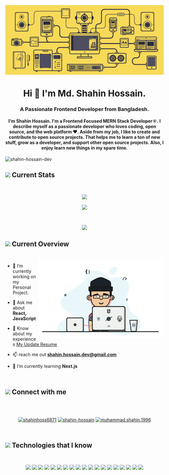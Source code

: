 ![MasterHead](./shahin.gif)

<h1 align="center">Hi 👋 I'm Md. Shahin Hossain.</h1>
<h3 align="center">A Passionate Frontend Developer from Bangladesh.</h2>

<h4 align="center" style={font-family: serif} >I'm Shahin Hossain. I'm a Frontend Focused MERN Stack Developer☀️. I describe myself as a passionate developer who loves coding, open source, and the web platform ❤️. Aside from my job, I like to create and contribute to open source projects. That helps me to learn a ton of new stuff, grow as a developer, and support other open source projects. Also, I enjoy learn new things in my spare time.</h3>

<p align="left"> <img src="https://komarev.com/ghpvc/?username=shahin-hossain-dev&label=Profile%20views&color=0e75b6&style=flat" alt="shahin-hossain-dev" /> </p>
<h2><img  src = "https://media2.giphy.com/media/QssGEmpkyEOhBCb7e1/giphy.gif?cid=ecf05e47a0n3gi1bfqntqmob8g9aid1oyj2wr3ds3mg700bl&rid=giphy.gif" width='40'/>&nbsp;Current Stats</h1> 

<br/>
<p align="center">
 <img width="60%" src="https://streak-stats.demolab.com/?user=shahin-hossain-dev&theme=react&hide_border=true&stroke=902bf5&background=0D1117&ring=902bf5&fire=902bf5&currStreakNum=902bf5&currStreakLabel=902bf5"/>
</p>
<p align="center">
 <img src="https://github-readme-stats.vercel.app/api?username=shahin-hossain-dev&theme=dark&hide_border=false&include_all_commits=true&count_private=true&bg_color=2c3e50&title_color=38bdf8&text_color=10b981&icon_color=f472b6"/>
</p>

<br />
<p align="center">
 <img src="https://github-readme-stats.vercel.app/api/top-langs/?username=shahin-hossain-dev&theme=dark&hide_border=false&include_all_commits=true&count_private=true&layout=compact&bg_color=2c3e50&title_color=38bdf8&text_color=10b981"/>
</p>



<h2><img src = "https://media2.giphy.com/media/QssGEmpkyEOhBCb7e1/giphy.gif?cid=ecf05e47a0n3gi1bfqntqmob8g9aid1oyj2wr3ds3mg700bl&rid=giphy.gif" width='40'/>&nbsp;Current Overview</h1>

<br />
<img align="right" width="400" src="./shahin-hossain.gif" alt="muhammadnurulahsan" />

- 🔭 I’m currently working on my Personal Project.

- 💬 Ask me about **React, JavaScript**

- 📄 Know about my experiences [My Update Resume](https://drive.google.com/file/d/1H_1gnJtZPPmx0iU6zrWi6RQD3lH5S91s/view)

- 📫 reach me out **shahin.hossain.dev@gmail.com**

- 🌱 I’m currently learning **Next.js**
<br/>
<h2><img src = "https://media2.giphy.com/media/QssGEmpkyEOhBCb7e1/giphy.gif?cid=ecf05e47a0n3gi1bfqntqmob8g9aid1oyj2wr3ds3mg700bl&rid=giphy.gif" width='40'/>&nbsp;Connect with me</h1>
<br/>
<br/>

<p align="center">
<a href="https://twitter.com/shahinhoss6871" target="blank"><img align="center" src="https://raw.githubusercontent.com/rahuldkjain/github-profile-readme-generator/master/src/images/icons/Social/twitter.svg" alt="shahinhoss6871" height="30" width="40" /></a>
<a href="https://linkedin.com/in/shahin-hossain" target="blank"><img align="center" src="https://raw.githubusercontent.com/rahuldkjain/github-profile-readme-generator/master/src/images/icons/Social/linked-in-alt.svg" alt="shahin-hossain" height="30" width="40" /></a>
<a href="https://fb.com/muhammad.shahin.1996" target="blank"><img align="center" src="https://raw.githubusercontent.com/rahuldkjain/github-profile-readme-generator/master/src/images/icons/Social/facebook.svg" alt="muhammad.shahin.1996" height="30" width="40" /></a>
</p>
<br/>
<h2><img src = "https://media2.giphy.com/media/QssGEmpkyEOhBCb7e1/giphy.gif?cid=ecf05e47a0n3gi1bfqntqmob8g9aid1oyj2wr3ds3mg700bl&rid=giphy.gif" width='40'/>&nbsp;Technologies that I know</h1>

<br>
<p align="center">
<img src="https://img.shields.io/badge/HTML5-E34F26?style=for-the-badge&logo=html5&logoColor=white" height="25"/> 
 <img src="https://img.shields.io/badge/CSS3-1572B6?style=for-the-badge&logo=css3&logoColor=white" height="25"/> 
 <img src="https://img.shields.io/badge/javascript-F7DF1E.svg?&style=for-the-badge&logo=javascript&logoColor=white" height="25"/> 
 <img src="https://img.shields.io/badge/React-20232A?style=for-the-badge&logo=react&logoColor=61DAFB" height="25"/> 
 <img src="https://img.shields.io/badge/React_Router-CA4245?style=for-the-badge&logo=react-router&logoColor=white" height="25"/>  
 <img src="https://img.shields.io/badge/Bootstrap-563D7C?style=for-the-badge&logo=bootstrap&logoColor=white" height="25"/> 
 <img src="https://img.shields.io/badge/Tailwind_CSS-38B2AC?style=for-the-badge&logo=tailwind-css&logoColor=white" height="25"/> 
 <img src="https://img.shields.io/badge/Netlify-00C7B7?style=for-the-badge&logo=netlify&logoColor=white" height="25"/>  
 <img src="https://img.shields.io/badge/firebase-FFCA28.svg?&style=for-the-badge&logo=firebase&logoColor=white" height="25"/> 
 <img src="https://img.shields.io/badge/Node.js-43853D?style=for-the-badge&logo=node.js&logoColor=white" height="25"/>
<img src="https://img.shields.io/badge/Express.js-000000?style=for-the-badge&logo=express&logoColor=white"/>
<img src="https://img.shields.io/badge/Font_Awesome-339AF0?style=for-the-badge&logo=fontawesome&logoColor=white"/>
<img src="https://img.shields.io/badge/JWT-000000?style=for-the-badge&logo=JSON%20web%20tokens&logoColor=white"/>
<img src="https://img.shields.io/badge/-MongoDB-4DB33D?style=flat&logo=mongodb&logoColor=FFFFFF" height="25"/>
<img src="https://img.shields.io/badge/GIT-E44C30?style=for-the-badge&logo=git&logoColor=white"/>
<img src="https://img.shields.io/badge/GitHub-100000?style=for-the-badge&logo=github&logoColor=white"/>
<img src="https://img.shields.io/badge/Next-black?style=for-the-badge&logo=next.js&logoColor=white"/>
<img src="https://img.shields.io/badge/redux-%237B2CBF.svg?style=for-the-badge&logo=redux&logoColor=white"/>
<img src="https://img.shields.io/badge/Postman-%23FF6C37.svg?style=for-the-badge&logo=postman&logoColor=white"/>
</p>


<br />
